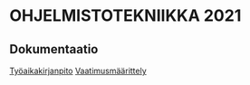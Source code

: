 # OHJELMISTOTEKNIIKKA 2021

## Dokumentaatio

[Työaikakirjanpito](https://github.com/Aikamoine/ot-harjoitustyo/blob/master/harjoitustyo/documentation/tyoaikakirjanpito.md)
[Vaatimusmäärittely](https://github.com/Aikamoine/ot-harjoitustyo/blob/master/harjoitustyo/documentation/vaatimusmaarittely.md)

